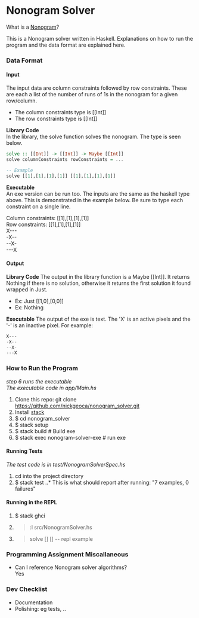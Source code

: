 # Nonogram Solver

What is a [Nonogram](https://en.wikipedia.org/wiki/Nonogram)?

This is a Nonogram solver written in Haskell. Explanations on how to run the program and the data format are explained here.

### Data Format

#### Input
The input data are column constraints followed by row constraints. These are each a list of the number of runs of 1s in the nonogram for a given row/column.
* The column constraints type is [[Int]]
* The row constraints type is [[Int]]

**Library Code**  
In the library, the solve function solves the nonogram. The type is seen below.
```haskell
solve :: [[Int]] -> [[Int]] -> Maybe [[Int]]
solve columnConstraints rowConstraints = ...

-- Example
solve [[1],[1],[1],[1]] [[1],[1],[1],[1]] 
```

**Executable**  
An exe version can be run too. The inputs are the same as the haskell type above. This is demonstrated in the example below. Be sure to type each constraint on a single line.  

Column constraints: [[1],[1],[1],[1]]  
Row constraints: [[1],[1],[1],[1]]  
X---  
-X--  
--X-  
---X  


#### Output
**Library Code**
The output in the library function is a Maybe [[Int]]. It returns Nothing if there is no solution, otherwise it returns the first solution it found wrapped in Just.
* Ex: Just [[1,0],[0,0]]
* Ex: Nothing

**Executable**
The output of the exe is text. The 'X' is an active pixels and the '-' is an inactive pixel. For example:
```js
X---
-X--
--X-
---X
```

### How to Run the Program
_step 6 runs the executable_  
_The executable code in app/Main.hs_  
1. Clone this repo: git clone https://github.com/nickgeoca/nonogram_solver.git
2. Install [stack](https://docs.haskellstack.org/en/stable/README/#how-to-install)
3. $ cd nonogram_solver
4. $ stack setup
5. $ stack build # Build exe
6. $ stack exec nonogram-solver-exe # run exe

#### Running Tests
_The test code is in test/NonogramSolverSpec.hs_
1. cd into the project directory
2. $ stack test
..* This is what should report after running: "7 examples, 0 failures"

#### Running in the REPL
1. $ stack ghci
2. > :l src/NonogramSolver.hs
3. > solve [] [] -- repl example

### Programming Assignment Miscallaneous

* Can I reference Nonogram solver algorithms?  
Yes 

### Dev Checklist
* Documentation
* Polishing: eg tests, ..
